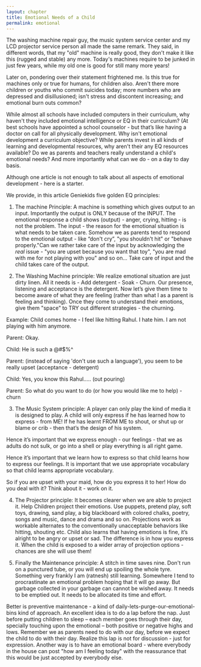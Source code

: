 ```yaml
---
layout: chapter
title: Emotional Needs of a Child
permalink: emotional
---
```


The washing machine repair guy, the music system service center and my LCD projector service person all made the same remark. They said, in different words, that my "old" machine is really good, they don't make it like this (rugged and stable) any more. Today's machines require to be junked in just few years, while my old one is good for still many more years!

Later on, pondering over their statement frightened me. Is this true for machines only or true for humans, for children also. Aren't there more children or youths who commit suicides today; more numbers who are depressed and disillusioned; isn't stress and discontent increasing; and emotional burn outs common?

While almost all schools have included computers in their curriculum, why haven't they included emotional intelligence or EQ in their curriculum? (At best schools have appointed a school counselor - but that’s like having a doctor on call for all physically development. Why isn't emotional development a curriculum objective? While parents invest in all kinds of learning and developmental resources, why aren't their any EQ resources available? Do we as parents and teachers really understand a child's emotional needs? And more importantly what can we do - on a day to day basis.

Although one article is not enough to talk about all aspects of emotional development - here is a starter.

We provide, in this article Geniekids five golden EQ principles:

1. The machine Principle: A machine is something which gives output to an input. Importantly the output is ONLY because of the INPUT. The emotional response a child shows (output) - anger, crying, hitting - is not the problem. The input - the reason for the emotional situation is what needs to be taken care. Somehow we as parents tend to respond to the emotional output - like “don't cry”, "you shouldn't hit" or "behave properly."Can we rather take care of the input by acknowledging the *real* issue - "you are upset because you want that toy", "you are mad with me for not playing with you" and so on... Take care of input and the child takes care of the output.

2. The Washing Machine principle: We realize emotional situation are just dirty linen. All it needs is - Add detergent - Soak - Churn. Our presence, listening and acceptance is the detergent. Now let’s give them time to become aware of what they are feeling (rather than what I as a parent is feeling and thinking). Once they come to understand their emotions, give them "space" to TRY out different strategies - the churning.

Example: Child comes home - I feel like hitting Rahul. I hate him. I am not playing with him anymore.

Parent: Okay.

Child: He is such a @#$%^

Parent: (instead of saying 'don't use such a language'), you seem to be really upset (acceptance - detergent)

Child: Yes, you know this Rahul..... (out pouring)

Parent: So what do you want to do (or how you would like me to help) - churn

3. The Music System principle: A player can only play the kind of media it is designed to play. A child will only express if he has learned how to express - from ME! If he has learnt FROM ME to shout, or shut up or blame or crib - then that’s the design of his system.

Hence it’s important that we express enough - our feelings - that we as adults do not sulk, or go into a shell or play everything is all right game.

Hence it’s important that we learn how to express so that child learns how to express our feelings. It is important that we use appropriate vocabulary so that child learns appropriate vocabulary.

So if you are upset with your maid, how do you express it to her! How do you deal with it? Think about it - work on it.

4. The Projector principle: It becomes clearer when we are able to project it. Help Children project their emotions. Use puppets, pretend play, soft toys, drawing, sand play, a big blackboard with colored chalks, poetry, songs and music, dance and drama and so on. Projections work as workable alternates to the conventionally unacceptable behaviors like hitting, shouting etc. Child also learns that having emotions is fine, it’s alright to be angry or upset or sad. The difference is in how you express it. When the child is exposed to a wider array of projection options - chances are she will use them!

5. Finally the Maintenance principle: A stitch in time saves nine. Don't run on a punctured tube, or you will end up spoiling the whole tyre. Something very frankly I am (ratnesh) still learning. Somewhere I tend to procrastinate an emotional problem hoping that it will go away. But garbage collected in your garbage can cannot be wished away. It needs to be emptied out. It needs to be allocated its time and effort.

Better is preventive maintenance - a kind of daily-lets-purge-our-emotional-bins kind of approach. An excellent idea is to do a lap before the nap. Just before putting children to sleep – each member goes through their day, specially touching upon the emotional – both positive or negative highs and lows. Remember we as parents need to do with our day, before we expect the child to do with their day. Realize this lap is not for discussion - just for expression. Another way is to have an emotional board - where everybody in the house can post "how am I feeling today" with the reassurance that this would be just accepted by everybody else.
